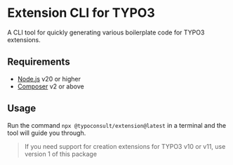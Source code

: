 # Extension CLI for TYPO3

A CLI tool for quickly generating various boilerplate code for TYPO3 extensions.

## Requirements
- [Node.js](https://nodejs.org/en/) v20 or higher
- [Composer](https://getcomposer.org/download/) v2 or above

## Usage
Run the command `npx @typoconsult/extension@latest` in a terminal and the tool will guide you through.

> If you need support for creation extensions for TYPO3 v10 or v11, use version 1 of this package
